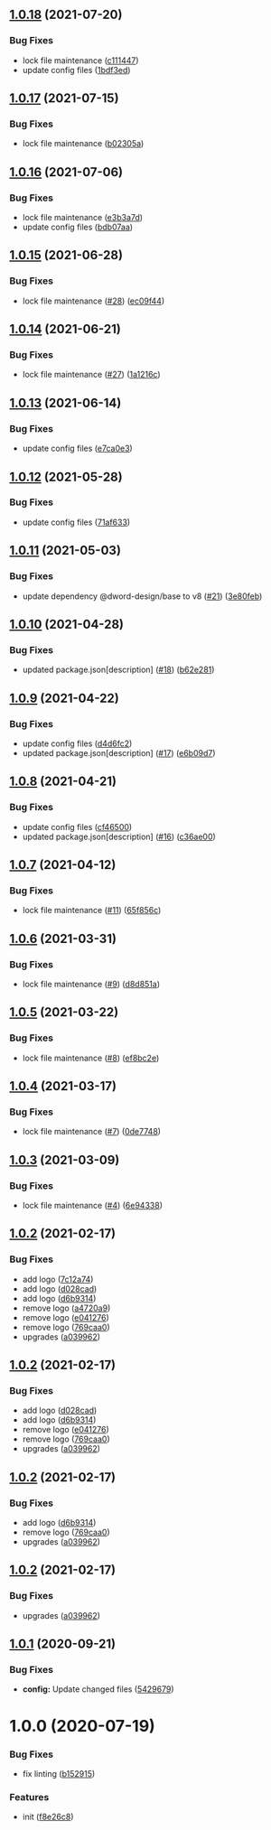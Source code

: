 ## [1.0.18](https://github.com/dword-design/wordpress-theme-mira/compare/v1.0.17...v1.0.18) (2021-07-20)


### Bug Fixes

* lock file maintenance ([c111447](https://github.com/dword-design/wordpress-theme-mira/commit/c1114470a85b0d1a8d5b71adb200f20b881cc01b))
* update config files ([1bdf3ed](https://github.com/dword-design/wordpress-theme-mira/commit/1bdf3ed963d8225c1b79577df61c1fffce7c7dd6))

## [1.0.17](https://github.com/dword-design/wordpress-theme-mira/compare/v1.0.16...v1.0.17) (2021-07-15)


### Bug Fixes

* lock file maintenance ([b02305a](https://github.com/dword-design/wordpress-theme-mira/commit/b02305a0cdbbb72f29214936bc06e2e875efd350))

## [1.0.16](https://github.com/dword-design/wordpress-theme-mira/compare/v1.0.15...v1.0.16) (2021-07-06)


### Bug Fixes

* lock file maintenance ([e3b3a7d](https://github.com/dword-design/wordpress-theme-mira/commit/e3b3a7db6efa321cdee03adbecda3cb86f6161a8))
* update config files ([bdb07aa](https://github.com/dword-design/wordpress-theme-mira/commit/bdb07aa91450f87714f01c2c0e9c6fca5f3afdad))

## [1.0.15](https://github.com/dword-design/wordpress-theme-mira/compare/v1.0.14...v1.0.15) (2021-06-28)


### Bug Fixes

* lock file maintenance ([#28](https://github.com/dword-design/wordpress-theme-mira/issues/28)) ([ec09f44](https://github.com/dword-design/wordpress-theme-mira/commit/ec09f44d8650d3781628938cd96a893507413d55))

## [1.0.14](https://github.com/dword-design/wordpress-theme-mira/compare/v1.0.13...v1.0.14) (2021-06-21)


### Bug Fixes

* lock file maintenance ([#27](https://github.com/dword-design/wordpress-theme-mira/issues/27)) ([1a1216c](https://github.com/dword-design/wordpress-theme-mira/commit/1a1216c5229d5d33185319e280a4926a3f48545c))

## [1.0.13](https://github.com/dword-design/wordpress-theme-mira/compare/v1.0.12...v1.0.13) (2021-06-14)


### Bug Fixes

* update config files ([e7ca0e3](https://github.com/dword-design/wordpress-theme-mira/commit/e7ca0e34c62d0561ef86f1d5aad46a3f486647ed))

## [1.0.12](https://github.com/dword-design/wordpress-theme-mira/compare/v1.0.11...v1.0.12) (2021-05-28)


### Bug Fixes

* update config files ([71af633](https://github.com/dword-design/wordpress-theme-mira/commit/71af63358b6f4419e581422e26dbe91bdff91539))

## [1.0.11](https://github.com/dword-design/wordpress-theme-mira/compare/v1.0.10...v1.0.11) (2021-05-03)


### Bug Fixes

* update dependency @dword-design/base to v8 ([#21](https://github.com/dword-design/wordpress-theme-mira/issues/21)) ([3e80feb](https://github.com/dword-design/wordpress-theme-mira/commit/3e80febd8888c721faaf15e6efe424b69368feb5))

## [1.0.10](https://github.com/dword-design/wordpress-theme-mira/compare/v1.0.9...v1.0.10) (2021-04-28)


### Bug Fixes

* updated package.json[description] ([#18](https://github.com/dword-design/wordpress-theme-mira/issues/18)) ([b62e281](https://github.com/dword-design/wordpress-theme-mira/commit/b62e28174de129543ae9c8099c486c573a9776de))

## [1.0.9](https://github.com/dword-design/wordpress-theme-mira/compare/v1.0.8...v1.0.9) (2021-04-22)


### Bug Fixes

* update config files ([d4d6fc2](https://github.com/dword-design/wordpress-theme-mira/commit/d4d6fc2411cdd60713925b1167d1e64fe8f819d0))
* updated package.json[description] ([#17](https://github.com/dword-design/wordpress-theme-mira/issues/17)) ([e6b09d7](https://github.com/dword-design/wordpress-theme-mira/commit/e6b09d7320c8501e294258796f3c16e5558c5432))

## [1.0.8](https://github.com/dword-design/wordpress-theme-mira/compare/v1.0.7...v1.0.8) (2021-04-21)


### Bug Fixes

* update config files ([cf46500](https://github.com/dword-design/wordpress-theme-mira/commit/cf46500e30fd786748f690bc54422f4eb2047570))
* updated package.json[description] ([#16](https://github.com/dword-design/wordpress-theme-mira/issues/16)) ([c36ae00](https://github.com/dword-design/wordpress-theme-mira/commit/c36ae006ef7b5ccb8d865d562f5c144311f4eedb))

## [1.0.7](https://github.com/dword-design/wordpress-theme-mira/compare/v1.0.6...v1.0.7) (2021-04-12)


### Bug Fixes

* lock file maintenance ([#11](https://github.com/dword-design/wordpress-theme-mira/issues/11)) ([65f856c](https://github.com/dword-design/wordpress-theme-mira/commit/65f856c1aa47dfb2485bb5ac1e895a8a4a1f15d1))

## [1.0.6](https://github.com/dword-design/wordpress-theme-mira/compare/v1.0.5...v1.0.6) (2021-03-31)


### Bug Fixes

* lock file maintenance ([#9](https://github.com/dword-design/wordpress-theme-mira/issues/9)) ([d8d851a](https://github.com/dword-design/wordpress-theme-mira/commit/d8d851aabad506bf536828a2fb1587e407f521d8))

## [1.0.5](https://github.com/dword-design/wordpress-theme-mira/compare/v1.0.4...v1.0.5) (2021-03-22)


### Bug Fixes

* lock file maintenance ([#8](https://github.com/dword-design/wordpress-theme-mira/issues/8)) ([ef8bc2e](https://github.com/dword-design/wordpress-theme-mira/commit/ef8bc2ecba40147af1a2ba6f77db7b5368e04510))

## [1.0.4](https://github.com/dword-design/wordpress-theme-mira/compare/v1.0.3...v1.0.4) (2021-03-17)


### Bug Fixes

* lock file maintenance ([#7](https://github.com/dword-design/wordpress-theme-mira/issues/7)) ([0de7748](https://github.com/dword-design/wordpress-theme-mira/commit/0de7748b3da2b7c0b45316b035e2514ffa08f2ff))

## [1.0.3](https://github.com/dword-design/wordpress-theme-mira/compare/v1.0.2...v1.0.3) (2021-03-09)


### Bug Fixes

* lock file maintenance ([#4](https://github.com/dword-design/wordpress-theme-mira/issues/4)) ([6e94338](https://github.com/dword-design/wordpress-theme-mira/commit/6e94338a0991dbc9b2d7b42547970af62333e669))

## [1.0.2](https://github.com/dword-design/wordpress-theme-mira/compare/v1.0.1...v1.0.2) (2021-02-17)


### Bug Fixes

* add logo ([7c12a74](https://github.com/dword-design/wordpress-theme-mira/commit/7c12a742f85ba96310cddb59b1c982e175d1839b))
* add logo ([d028cad](https://github.com/dword-design/wordpress-theme-mira/commit/d028cad39b05fa856413c8e7242c2c88ecb8d55f))
* add logo ([d6b9314](https://github.com/dword-design/wordpress-theme-mira/commit/d6b9314f38643238110f8707862c05d859161aa6))
* remove logo ([a4720a9](https://github.com/dword-design/wordpress-theme-mira/commit/a4720a9798eef99f493ddaf14662c468cf17043e))
* remove logo ([e041276](https://github.com/dword-design/wordpress-theme-mira/commit/e041276313e439c12b2844fcccc7fa11ea110109))
* remove logo ([769caa0](https://github.com/dword-design/wordpress-theme-mira/commit/769caa0f39371b4d41b4b8c9193d4ef4b4dd995f))
* upgrades ([a039962](https://github.com/dword-design/wordpress-theme-mira/commit/a039962dc336c8f4423a96e58eadee7acbbce59b))

## [1.0.2](https://github.com/dword-design/wordpress-theme-mira/compare/v1.0.1...v1.0.2) (2021-02-17)


### Bug Fixes

* add logo ([d028cad](https://github.com/dword-design/wordpress-theme-mira/commit/d028cad39b05fa856413c8e7242c2c88ecb8d55f))
* add logo ([d6b9314](https://github.com/dword-design/wordpress-theme-mira/commit/d6b9314f38643238110f8707862c05d859161aa6))
* remove logo ([e041276](https://github.com/dword-design/wordpress-theme-mira/commit/e041276313e439c12b2844fcccc7fa11ea110109))
* remove logo ([769caa0](https://github.com/dword-design/wordpress-theme-mira/commit/769caa0f39371b4d41b4b8c9193d4ef4b4dd995f))
* upgrades ([a039962](https://github.com/dword-design/wordpress-theme-mira/commit/a039962dc336c8f4423a96e58eadee7acbbce59b))

## [1.0.2](https://github.com/dword-design/wordpress-theme-mira/compare/v1.0.1...v1.0.2) (2021-02-17)


### Bug Fixes

* add logo ([d6b9314](https://github.com/dword-design/wordpress-theme-mira/commit/d6b9314f38643238110f8707862c05d859161aa6))
* remove logo ([769caa0](https://github.com/dword-design/wordpress-theme-mira/commit/769caa0f39371b4d41b4b8c9193d4ef4b4dd995f))
* upgrades ([a039962](https://github.com/dword-design/wordpress-theme-mira/commit/a039962dc336c8f4423a96e58eadee7acbbce59b))

## [1.0.2](https://github.com/dword-design/wordpress-theme-mira/compare/v1.0.1...v1.0.2) (2021-02-17)


### Bug Fixes

* upgrades ([a039962](https://github.com/dword-design/wordpress-theme-mira/commit/a039962dc336c8f4423a96e58eadee7acbbce59b))

## [1.0.1](https://github.com/dword-design/wordpress-theme-mira/compare/v1.0.0...v1.0.1) (2020-09-21)


### Bug Fixes

* **config:** Update changed files ([5429679](https://github.com/dword-design/wordpress-theme-mira/commit/54296793aeeb698aaa1a9149271d92d10aba559c))

# 1.0.0 (2020-07-19)


### Bug Fixes

* fix linting ([b152915](https://github.com/dword-design/wordpress-theme-mira/commit/b15291590d6df10c533a0ce29ab716f73ab418b2))


### Features

* init ([f8e26c8](https://github.com/dword-design/wordpress-theme-mira/commit/f8e26c83a0f95b7d53b20310929508c6524cb7b5))
